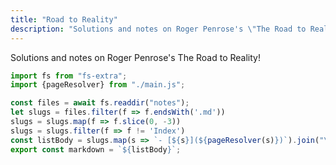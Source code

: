 ```yaml
---
title: "Road to Reality"
description: "Solutions and notes on Roger Penrose's \"The Road to Reality\""
---
```


Solutions and notes on Roger Penrose's The Road to Reality!


```js run
import fs from "fs-extra";
import {pageResolver} from "./main.js";

const files = await fs.readdir("notes");
let slugs = files.filter(f => f.endsWith('.md'))
slugs = slugs.map(f => f.slice(0, -3))
slugs = slugs.filter(f => f != 'Index')
const listBody = slugs.map(s => `- [${s}](${pageResolver(s)})`).join("\n");
export const markdown = `${listBody}`;
```

